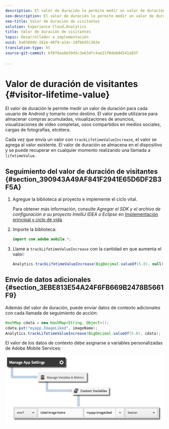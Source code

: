 ```yaml
---
description: El valor de duración le permite medir un valor de duración para cada usuario de Android y tomarlo como destino. El valor puede utilizarse para almacenar compras acumuladas, visualizaciones de anuncios, visualizaciones de vídeo completas, usos compartidos en medios sociales, cargas de fotografías, etcétera.
seo-description: El valor de duración le permite medir un valor de duración para cada usuario de Android y tomarlo como destino. El valor puede utilizarse para almacenar compras acumuladas, visualizaciones de anuncios, visualizaciones de vídeo completas, usos compartidos en medios sociales, cargas de fotografías, etcétera.
seo-title: Valor de duración de visitantes
solution: Experience Cloud,Analytics
title: Valor de duración de visitantes
topic: Desarrollador e implementación
uuid: ba0308de-282e-46f9-a14c-19fb6d5c363e
translation-type: ht
source-git-commit: bf076aa8e59d5c3e634fc4ae21f0de0d4541a83f

---
```



# Valor de duración de visitantes {#visitor-lifetime-value}

El valor de duración le permite medir un valor de duración para cada usuario de Android y tomarlo como destino. El valor puede utilizarse para almacenar compras acumuladas, visualizaciones de anuncios, visualizaciones de vídeo completas, usos compartidos en medios sociales, cargas de fotografías, etcétera.

Cada vez que envía un valor con `trackLifetimeValueIncrease`, el valor se agrega al valor existente. El valor de duración se almacena en el dispositivo y se puede recuperar en cualquier momento realizando una llamada a `lifetimeValue`.

## Seguimiento del valor de duración de visitantes {#section_390943A49AF841F2941E65D6DF2B3F5A}

1. Agregue la biblioteca al proyecto e implemente el ciclo vital.

   Para obtener más información, consulte *Agregar el SDK y el archivo de configuración a su proyecto IntelliJ IDEA o Eclipse* en [Implementación principal y ciclo de vida](/help/android/getting-started/dev-qs.md).
1. Importe la biblioteca:

   ```java
   import com.adobe.mobile.*;
   ```

1. Llame a `trackLifetimeValueIncrease` con la cantidad en que aumenta el valor:

   ```java
   Analytics.trackLifetimeValueIncrease(BigDecimal.valueOf(5.0), null);
   ```

## Envío de datos adicionales {#section_3EBE813E54A24F6FB669B2478B5661F9}

Además del valor de duración, puede enviar datos de contexto adicionales con cada llamada de seguimiento de acción:

```java
HashMap cdata = new HashMap<String, Object>(); 
cdata.put("myapp.ImageLiked", imageName); 
Analytics.trackLifetimeValueIncrease(BigDecimal.valueOf(5.0), cdata);
```

El valor de los datos de contexto debe asignarse a variables personalizadas de Adobe Mobile Services:

![](assets/map-variable-context-ltv.png)

